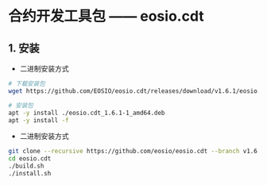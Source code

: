 # 合约开发工具包 —— eosio.cdt

## 1. 安装

- 二进制安装方式

```bash
# 下载安装包
wget https://github.com/EOSIO/eosio.cdt/releases/download/v1.6.1/eosio.cdt_1.6.1-1_amd64.deb

# 安装包
apt -y install ./eosio.cdt_1.6.1-1_amd64.deb
apt -y install -f
```

- 二进制安装方式

```bash
git clone --recursive https://github.com/eosio/eosio.cdt --branch v1.6.1 --single-branch
cd eosio.cdt
./build.sh
./install.sh
```
